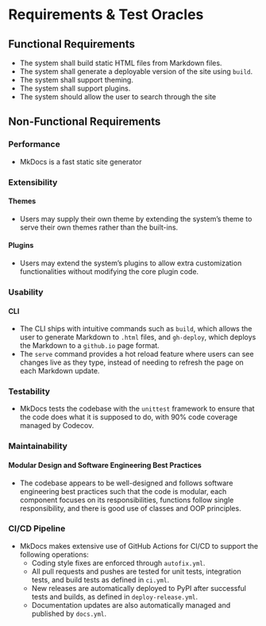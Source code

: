 # Requirements & Test Oracles

## Functional Requirements
- The system shall build static HTML files from Markdown files.
- The system shall generate a deployable version of the site using `build`.
- The system shall support theming.
- The system shall support plugins.
- The system should allow the user to search through the site


## Non-Functional Requirements
### Performance
- MkDocs is a fast static site generator
### Extensibility
#### Themes
- Users may supply their own theme by extending the system’s theme to serve their own themes rather than the built-ins.

#### Plugins
- Users may extend the system’s plugins to allow extra customization functionalities without modifying the core plugin code.

### Usability
#### CLI
- The CLI ships with intuitive commands such as `build`, which allows the user to generate Markdown to `.html` files, and `gh-deploy`, which deploys the Markdown to a `github.io` page format.
- The `serve` command provides a hot reload feature where users can see changes live as they type, instead of needing to refresh the page on each Markdown update.

### Testability
- MkDocs tests the codebase with the `unittest` framework to ensure that the code does what it is supposed to do, with 90% code coverage managed by Codecov.

### Maintainability
#### Modular Design and Software Engineering Best Practices
- The codebase appears to be well-designed and follows software engineering best practices such that the code is modular, each component focuses on its responsibilities, functions follow single responsibility, and there is good use of classes and OOP principles.

### CI/CD Pipeline
- MkDocs makes extensive use of GitHub Actions for CI/CD to support the following operations:
  - Coding style fixes are enforced through `autofix.yml`.
  - All pull requests and pushes are tested for unit tests, integration tests, and build tests as defined in `ci.yml`.
  - New releases are automatically deployed to PyPI after successful tests and builds, as defined in `deploy-release.yml`.
  - Documentation updates are also automatically managed and published by `docs.yml`.

